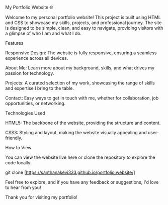 My Portfolio Website 🌐


Welcome to my personal portfolio website! This project is built using HTML and CSS to showcase my skills, projects, and professional journey. The site is designed to be simple, clean, and easy to navigate, providing visitors with a glimpse of who I am and what I do.

Features

Responsive Design: The website is fully responsive, ensuring a seamless experience across all devices.

About Me: Learn more about my background, skills, and what drives my passion for technology.

Projects: A curated selection of my work, showcasing the range of skills and expertise I bring to the table.

Contact: Easy ways to get in touch with me, whether for collaboration, job opportunities, or networking.

Technologies Used

HTML5: The backbone of the website, providing the structure and content.

CSS3: Styling and layout, making the website visually appealing and user-friendly.

How to View

You can view the website live here or clone the repository to explore the code locally:


git clone [https://santhanakevi333.github.io/portfolio.website/]

Feel free to explore, and if you have any feedback or suggestions, I'd love to hear from you!


Thank you for visiting my portfolio!

